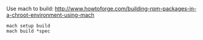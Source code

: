 Use mach to build:
http://www.howtoforge.com/building-rpm-packages-in-a-chroot-environment-using-mach

    mach setup build
    mach build *spec
